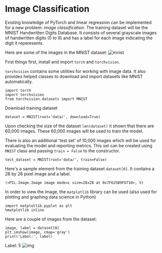 # Image Classification
Existing knowledge of PyTorch and linear regression can be implemented for a new problem: *image classification*. The training dataset will be the MNIST Handwritten Digits Database. It consists of several grayscale images of handwritten digits (0 to 9) and has a label for each image indicating the digit it reperesents. 

Here are some of the images in the MNIST dataset:
![mnist](https://i.imgur.com/CAYnuo1.jpg)

First things first, install and import `torch` and `torchvision`. 

`torchvision` contains some utilities for working with image data. It also provides helped classes to download and import datasets like MNIST automatically. 
```
import torch
import torchvision
from torchvision.datasets import MNIST
```
Download training dataset
```
dataset = MNIST(root='data/', download=True)
```
Upon checking the size of the dataset `len(dataset)` it shown that there are 60,000 images. These 60,000 images will be used to train the model. 

There is also an additional 'test set' of 10,000 images which will be used for evaluating the model and reporting metrics. This set can be created using `MNIST` class and passing `train = False` to the constructor.
```
test_dataset = MNIST(root='data/', train=False)
```
Here's a sample element from the training dataset `dataset[0]`. It contains a 28 by 28 pixel image and a label. 
```
(<PIL.Image.Image image mode=L size=28x28 at 0x7F625B9FD710>, 5)
```
In order to view the image, the `matplotlib` library can be used (also used for plotting and graphing data science in Python)
```
import matplotlib.pyplot as plt
%matplotlib inline
```
Here are a couple of images from the dataset:
```
image, label = dataset[0]
plt.imshow(image, cmap='gray')
print('Label:', label)
```
Label: 5
![img](https://tinyurl.com/1pdyb8u3)
